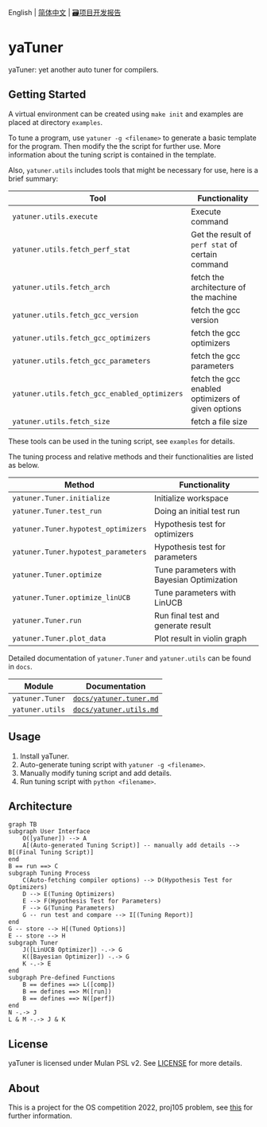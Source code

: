 English | [简体中文](README_CN.md) | [🗃️项目开发报告](docs/report.pdf)

# yaTuner

yaTuner: yet another auto tuner for compilers.

## Getting Started

A virtual environment can be created using `make init` and examples are placed at directory `examples`.

To tune a program, use `yatuner -g <filename>` to generate a basic template for the program. Then modify the the script for further use. More information about the tuning script is contained in the template.

Also, `yatuner.utils` includes tools that might be necessary for use, here is a brief summary:

| Tool                                         | Functionality                                     |
| -------------------------------------------- | ------------------------------------------------- |
| `yatuner.utils.execute`                      | Execute command                                   |
| `yatuner.utils.fetch_perf_stat`              | Get the result of `perf stat` of certain command  |
| `yatuner.utils.fetch_arch`                   | fetch the architecture of the machine             |
| `yatuner.utils.fetch_gcc_version`            | fetch the gcc version                             |
| `yatuner.utils.fetch_gcc_optimizers`         | fetch the gcc optimizers                          |
| `yatuner.utils.fetch_gcc_parameters`         | fetch the gcc parameters                          |
| `yatuner.utils.fetch_gcc_enabled_optimizers` | fetch the gcc enabled optimizers of given options |
| `yatuner.utils.fetch_size`                   | fetch a file size                                 |

These tools can be used in the tuning script, see `examples` for details.

The tuning process and relative methods and their functionalities are listed as below.

| Method                              | Functionality                              |
| ----------------------------------- | ------------------------------------------ |
| `yatuner.Tuner.initialize`          | Initialize workspace                       |
| `yatuner.Tuner.test_run`            | Doing an initial test run                  |
| `yatuner.Tuner.hypotest_optimizers` | Hypothesis test for optimizers             |
| `yatuner.Tuner.hypotest_parameters` | Hypothesis test for parameters             |
| `yatuner.Tuner.optimize`            | Tune parameters with Bayesian Optimization |
| `yatuner.Tuner.optimize_linUCB`     | Tune parameters with LinUCB                |
| `yatuner.Tuner.run`                 | Run final test and generate result         |
| `yatuner.Tuner.plot_data`           | Plot result in violin graph                |

Detailed documentation of `yatuner.Tuner` and `yatuner.utils` can be found in `docs`.

| Module          | Documentation                                    |
| --------------- | ------------------------------------------------ |
| `yatuner.Tuner` | [`docs/yatuner.tuner.md`](docs/yatuner.tuner.md) |
| `yatuner.utils` | [`docs/yatuner.utils.md`](docs/yatuner.utils.md) |

## Usage

1. Install yaTuner.
2. Auto-generate tuning script with `yatuner -g <filename>`.
3. Manually modify tuning script and add details.
4. Run tuning script with `python <filename>`.

## Architecture

```mermaid
graph TB
subgraph User Interface
    O([yaTuner]) --> A
    A[(Auto-generated Tuning Script)] -- manually add details --> B[(Final Tuning Script)]
end
B == run ==> C
subgraph Tuning Process
    C(Auto-fetching compiler options) --> D(Hypothesis Test for Optimizers) 
    D --> E(Tuning Optimizers)
    E --> F(Hypothesis Test for Parameters)
    F --> G(Tuning Parameters)
    G -- run test and compare --> I[(Tuning Report)]
end
G -- store --> H[(Tuned Options)]
E -- store --> H
subgraph Tuner
    J([LinUCB Optimizer]) -.-> G
    K([Bayesian Optimizer]) -.-> G
    K -.-> E
end
subgraph Pre-defined Functions
    B == defines ==> L([comp])
    B == defines ==> M([run])
    B == defines ==> N([perf])
end
N -.-> J
L & M -.-> J & K
```

## License

yaTuner is licensed under Mulan PSL v2. See [LICENSE](LICENSE) for more details.

## About

This is a project for the OS competition 2022, proj105 problem, see [this](https://github.com/oscomp/proj105-auto-tune-for-compiler) for further information.
